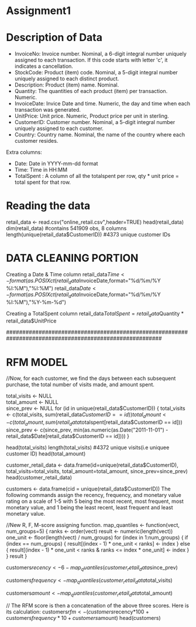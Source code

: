 # Assignment1

# Description of Data
- InvoiceNo: Invoice number. Nominal, a 6-digit integral number uniquely assigned to each transaction. If this code starts with letter 'c', it indicates a cancellation. 
- StockCode: Product (item) code. Nominal, a 5-digit integral number uniquely assigned to each distinct product. 
- Description: Product (item) name. Nominal. 
- Quantity: The quantities of each product (item) per transaction. Numeric.	
- InvoiceDate: Invice Date and time. Numeric, the day and time when each transaction was generated. 
- UnitPrice: Unit price. Numeric, Product price per unit in sterling. 
- CustomerID: Customer number. Nominal, a 5-digit integral number uniquely assigned to each customer. 
- Country: Country name. Nominal, the name of the country where each customer resides.

Extra columns:
- Date: Date in YYYY-mm-dd format
- Time: Time in HH:MM
- TotalSpent : A column of all the totalspent per row, qty * unit price = total spent for that row.


# Reading the data
retail_data <- read.csv("online_retail.csv",header=TRUE) 
head(retail_data)
dim(retail_data) #contains 541909 obs, 8 columns
length(unique(retail_data$CustomerID)) #4373 unique customer IDs


# DATA CLEANING PORTION

Creating a Date & Time column
retail_data$Time <- format(as.POSIXct(retail_data$InvoiceDate,format="%d/%m/%Y %I:%M"),"%I:%M")
retail_data$Date <- format(as.POSIXct(retail_data$InvoiceDate,format="%d/%m/%Y %I:%M"),"%Y-%m-%d")

Creating a TotalSpent column
retail_data$TotalSpent = retail_data$Quantity * retail_data$UnitPrice

########################################################################################################


# RFM MODEL
//Now, for each customer, we find the days between each subsequent purchase, the total number of visits made, and amount spent.

total_visits <- NULL  <br> 
total_amount <- NULL   <br>
since_prev <- NULL
for (id in unique(retail_data$CustomerID)) {
  total_visits <- c(total_visits, sum(retail_data$CustomerID == id))
  total_amount <- c(total_amount, sum(retail_data$totalspent[retail_data$CustomerID == id]))
  since_prev <- c(since_prev, min(as.numeric(as.Date("2011-11-01")
                                             - retail_data$Date[retail_data$CustomerID == id])))
}

head(total_visits)
length(total_visits) #4372 unique visits(i.e uniquee customer ID)
head(total_amount)

customer_retail_data <- data.frame(id=unique(retail_data$CustomerID),
                                   total_visits=total_visits,
                                   total_amount=total_amount,
                                   since_prev=since_prev)
head(customer_retail_data)

customers <- data.frame(cid = unique(retail_data$CustomerID))
The following commands assign the recency, frequency, and monetary value rating on a scale of 1-5 with 5 being the most recent, most frequent, most monetary value, and 1 being the least recent, least frequent and least monetary value.

//New R, F, M-score assigning function.
map_quantiles <- function(vect, num_groups=5) {
  ranks <- order(vect)
  result <- numeric(length(vect))
  one_unit <- floor(length(vect) / num_groups)
  for (index in 1:num_groups) {
    if (index == num_groups) {
      result[(index - 1) * one_unit < ranks] <- index
    } else {
      result[(index - 1) * one_unit < ranks & ranks <= index * one_unit] <- index
    }
  }
  result
}

customers$recency <- 6 - map_quantiles(customer_retail_data$since_prev)

customers$frequency <- map_quantiles(customer_retail_data$total_visits)

customers$amount <- map_quantiles(customer_retail_data$total_amount)

// The RFM score is then a concatenation of the above three scores. Here is its calculation:
customers$rfm <- (customers$recency*100
                  + customers$frequency*10
                  + customers$amount)
head(customers)


